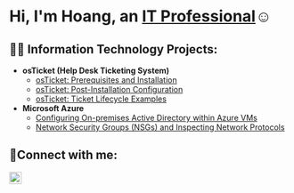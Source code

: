 <h1>Hi, I'm Hoang, an <a href="www.linkedin.com/in/hoanghuydang">IT Professional</a>☺</h1>

<h2>👨‍💻 Information Technology Projects:</h2>

- <b>osTicket (Help Desk Ticketing System)</b>
  - [osTicket: Prerequisites and Installation](https://github.com/hoanghuydang/osticket-prereqs)
  - [osTicket: Post-Installation Configuration](https://github.com/hoanghuydang/post-install-config)
  - [osTicket: Ticket Lifecycle Examples](https://github.com/hoanghuydang/ticket-lifecycle)
- <b>Microsoft Azure</b>
  - [Configuring On-premises Active Directory within Azure VMs](https://github.com/hoanghuydang/configure-ad)
  - [Network Security Groups (NSGs) and Inspecting Network Protocols](https://github.com/hoanghuydang/azure-network-protocols)

<h2>🤳Connect with me:</h2>

[<img align="left" alt="Josh | LinkedIn" width="22px" src="https://cdn.jsdelivr.net/npm/simple-icons@v3/icons/linkedin.svg" />][linkedin]


[linkedin]: https://linkedin.com/in/hoangdang31
